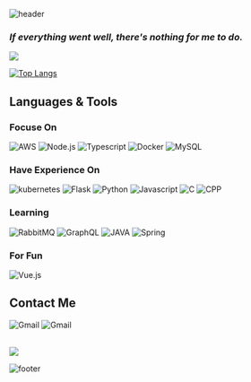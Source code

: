  ![header](https://capsule-render.vercel.app/api?type=RECT&color=black&height=70&section=footer&text=Woosang%20Yoon&fontSize=36&fontColor=ffffff&animation=twinkling)
### <em> If everything went well, there's nothing for me to do. </em>
<img src="https://github-readme-stats.vercel.app/api/?username=Ywoosang&bg_color=000000&title_color=ffffff&text_color=ffffff" />


[![Top Langs](https://github-readme-stats.vercel.app/api/top-langs/?username=Ywoosang&bg_color=000000&title_color=ffffff&text_color=ffffff&hide=html,css&layout=compact)]()

## Languages & Tools

### Focuse On
![AWS](https://img.shields.io/badge/AWS%20-%23FF9900.svg?&style=for-the-badge&logo=amazon-aws&logoColor=white)
![Node.js](https://img.shields.io/badge/-Node.js-339933?style=for-the-badge&logo=node.js&logoColor=fff)
![Typescript](https://img.shields.io/badge/-Typescript-007acc?style=for-the-badge&logo=typescript&logoColor=fff)
![Docker](https://img.shields.io/badge/Docker-2496ED?style=for-the-badge&logo=Docker&logoColor=white)
![MySQL](https://img.shields.io/badge/-MySQL-4479A1?style=for-the-badge&logo=MySQL&logoColor=fff)

### Have Experience On
 
![kubernetes](https://img.shields.io/badge/kubernetes-326CE5?style=for-the-badge&logo=kubernetes&logoColor=white)
![Flask](https://img.shields.io/badge/-Flask-black?style=for-the-badge&logo=Flask) 
![Python](https://img.shields.io/badge/-Python-black?style=for-the-badge&logo=python) 
![Javascript](https://img.shields.io/badge/-Javascript-f7df1e?style=for-the-badge&logo=javascript&logoColor=000) 
![C](https://img.shields.io/badge/c-ffffff?style=for-the-badge&logo=c&ogoColor=white) 
![CPP](https://img.shields.io/badge/c++%20-%2300599C.svg?&style=for-the-badge&logo=c%2B%2B&ogoColor=white) 
    
### Learning  

![RabbitMQ](https://img.shields.io/badge/-RabbitMQ-FF6600?style=for-the-badge&logo=rabbitmq&logoColor=fff)
![GraphQL](https://img.shields.io/badge/-GraphQL-E434AA?style=for-the-badge&logo=graphql&logoColor=ffffff)
![JAVA](https://img.shields.io/badge/Java-2A6D92?style=for-the-badge&logo=java&logoColor=ffffff) 
![Spring](https://img.shields.io/badge/-spring-6DB33F?style=for-the-badge&logo=spring&logoColor=fff)

### For Fun
![Vue.js](https://img.shields.io/badge/-Vue.js-3FB27F?style=for-the-badge&logo=vue.js&logoColor=ffffff)  
 
 


## Contact Me  
 
![Gmail](https://img.shields.io/badge/opellong13@gmail.com-ME-d14836?style=for-the-badge&logo=gmail&link=mailto:opellong13@gmail.com) 
![Gmail](https://img.shields.io/badge/opellong11@khu.ac.kr-UNIV-d14836?style=for-the-badge&logo=gmail&link=mailto:opellong11@khu.ac.kr) 

<br>
<a align="center" href="https://hits.seeyoufarm.com"><img src="https://hits.seeyoufarm.com/api/count/incr/badge.svg?url=https%3A%2F%2Fgithub.com%2FYwoosang&count_bg=%23ED6DA3&title_bg=%black&icon=github.svg&icon_color=%23E1DEDE&title=hits&edge_flat=True"/></a>

![footer](https://capsule-render.vercel.app/api?type=soft&color=balck&height=60&section=footer&text=Feel%20free%20to%20look%20around%20!&fontSize=30&fontAlign=30&animation=blinking&fontColor=ffffff)
